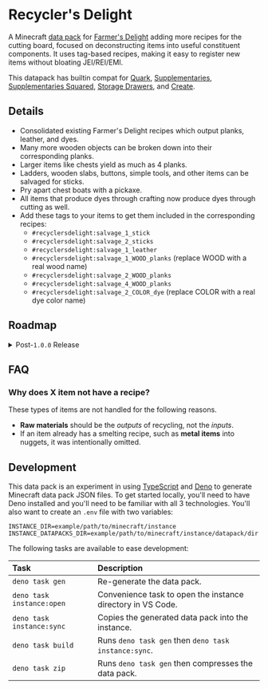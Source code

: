 # Recycler's Delight

A Minecraft [data pack](https://minecraft.wiki/w/Data_pack) for [Farmer's Delight](https://www.curseforge.com/minecraft/mc-mods/farmers-delight) adding more recipes for the cutting board, focused on deconstructing items into useful constituent components. It uses tag-based recipes, making it easy to register new items without bloating JEI/REI/EMI.

This datapack has builtin compat for [Quark](https://www.curseforge.com/minecraft/mc-mods/quark), [Supplementaries](https://www.curseforge.com/minecraft/mc-mods/supplementaries), [Supplementaries Squared](https://www.curseforge.com/minecraft/mc-mods/supplementaries-squared), [Storage Drawers](https://www.curseforge.com/minecraft/mc-mods/storage-drawers), and [Create](https://www.curseforge.com/minecraft/mc-mods/create).

## Details

- Consolidated existing Farmer's Delight recipes which output planks, leather, and dyes.
- Many more wooden objects can be broken down into their corresponding planks.
- Larger items like chests yield as much as 4 planks.
- Ladders, wooden slabs, buttons, simple tools, and other items can be salvaged for sticks.
- Pry apart chest boats with a pickaxe.
- All items that produce dyes through crafting now produce dyes through cutting as well.
- Add these tags to your items to get them included in the corresponding recipes:
  - `#recyclersdelight:salvage_1_stick`
  - `#recyclersdelight:salvage_2_sticks`
  - `#recyclersdelight:salvage_1_leather`
  - `#recyclersdelight:salvage_1_WOOD_planks` (replace WOOD with a real wood name)
  - `#recyclersdelight:salvage_2_WOOD_planks`
  - `#recyclersdelight:salvage_4_WOOD_planks`
  - `#recyclersdelight:salvage_2_COLOR_dye` (replace COLOR with a real dye color name)

## Roadmap

<details>
<summary>Post-<code>1.0.0</code> Release</summary>

- [ ] Vanilla items
  - [ ] Mine carts and Rails
  - [ ] Non-Metal Tools and Weapons
  - [ ] Beds
  - [ ] Banners
  - [ ] Work stations: composter, smoker, furnace, etc.
  - [ ] Salvage string from stringy and textile items
  - [ ] Bricks items (ex. brick stairs)
  - [ ] Walls
  - [ ] Paintings and item frames
  - [ ] Prismarine, Sandstone, Red Sandstone items
  - [ ] Redstone gadgets like Hoppers, Droppers, Dispensers, etc.
  - [ ] Brick items to bricks
- [ ] [Supplementaries](https://www.curseforge.com/minecraft/mc-mods/supplementaries) and [Supplementaries Squared](https://www.curseforge.com/minecraft/mc-mods/supplementaries-squared) items
  - [ ] Flags
- [ ] [Create](https://www.curseforge.com/minecraft/mc-mods/create) items
  - [ ] Salvaging Shafts and Small Cogwheels

</details>

## FAQ

### Why does X item not have a recipe?

These types of items are not handled for the following reasons.

- **Raw materials** should be the _outputs_ of recycling, not the _inputs_.
- If an item already has a smelting recipe, such as **metal items** into nuggets, it was intentionally omitted.

## Development

This data pack is an experiment in using [TypeScript](https://www.typescriptlang.org/) and [Deno](https://deno.com/) to generate Minecraft data pack JSON files. To get started locally, you'll need to have Deno installed and you'll need to be familiar with all 3 technologies. You'll also want to create an `.env` file with two variables:

```env
INSTANCE_DIR=example/path/to/minecraft/instance
INSTANCE_DATAPACKS_DIR=example/path/to/minecraft/instance/datapack/dir
```

The following tasks are available to ease development:

| Task                      | Description                                                 |
| :------------------------ | :---------------------------------------------------------- |
| `deno task gen`           | Re-generate the data pack.                                  |
| `deno task instance:open` | Convenience task to open the instance directory in VS Code. |
| `deno task instance:sync` | Copies the generated data pack into the instance.           |
| `deno task build`         | Runs `deno task gen` then `deno task instance:sync`.        |
| `deno task zip`           | Runs `deno task gen` then compresses the data pack.         |
